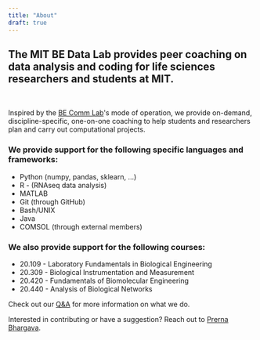 ```yaml
---
title: "About"
draft: true
---
```


## The MIT BE Data Lab provides peer coaching on data analysis and coding for life sciences researchers and students at MIT.

&nbsp;

Inspired by the [BE Comm Lab](https://mitcommlab.mit.edu/be/)'s mode of operation,
we provide on-demand, discipline-specific, one-on-one coaching to help students and
researchers plan and carry out computational projects.

### We provide support for the following specific languages and frameworks:

- Python (numpy, pandas, sklearn, ...)
- R - (RNAseq data analysis)
- MATLAB
- Git (through GitHub)
- Bash/UNIX
- Java
- COMSOL (through external members)

### We also provide support for the following courses:

- 20.109 - Laboratory Fundamentals in Biological Engineering
- 20.309 - Biological Instrumentation and Measurement
- 20.420 - Fundamentals of Biomolecular Engineering
- 20.440 - Analysis of Biological Networks

Check out our [Q&A](/qanda) for more information on what we do.

Interested in contributing or have a suggestion? Reach out to [Prerna Bhargava](mailto:bhargavp@mit.edu).
